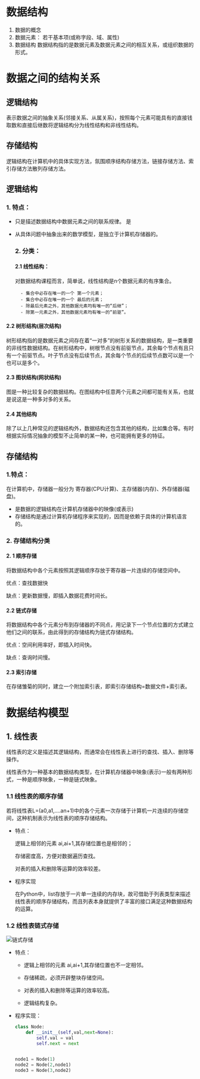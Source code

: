 # 数据结构

1. 数据的概念
2. 数据元素：
   若干基本项(或称字段、域、属性)
3. 数据结构
  数据结构指的是数据元素及数据元素之间的相互关系，或组织数据的形式。

# 数据之间的结构关系

## 逻辑结构

表示数据之间的抽象关系(邻接关系、从属关系)，按照每个元素可能具有的直接钱取数和直接后继数将逻辑结构分为线性结构和非线性结构。

## 存储结构

逻辑结构在计算机中的具体实现方法，氛围顺序结构存储方法，链接存储方法、索引存储方法散列存储方法。

## 逻辑结构

### 1. 特点：

- 只是描述数据结构中数据元素之间的联系规律。 是
  
- 从具体问题中抽象出来的数学模型，是独立于计算机存储器的。
  
  ### 2. 分类：
  
  #### 2.1 线性结构：
  
  对数据结构课程而言，简单说，线性结构是n个数据元素的有序集合。
  
  ```
    - 集合中必存在唯一的一个 第一个元素；
    - 集合中必存在唯一的一个 最后的元素；
    - 除最后元素之外，其他数据元素均有唯一的“后继”；
    - 除第一元素之外，其他数据元素均有唯一的“前驱”。
  ```
  

#### 2.2 树形结构(层次结构)

树形结构指的是数据元素之间存在着“一对多”的树形关系的数据结构，是一类重要的非线性数据结构。在树形结构中，树根节点没有前驱节点，其余每个节点有且只有一个前驱节点。叶子节点没有后续节点，其余每个节点的后续节点数可以是一个也可以是多个。

#### 2.3 图状结构(网状结构)

图是一种比较复杂的数据结构。在图结构中任意两个元素之间都可能有关系，也就是说这是一种多对多的关系。

#### 2.4 其他结构

除了以上几种常见的逻辑结构外，数据结构还包含其他的结构，比如集合等。有时根据实际情况抽象的模型不止简单的某一种，也可能拥有更多的特征。

## 存储结构

### 1.特点：

在计算机中，存储器一般分为 寄存器(CPU计算)、主存储器(内存)、外存储器(磁盘)。

- 是数据的逻辑结构在计算机存储器中的映像(或表示)
- 存储结构是通过计算机存储程序来实现的，因而是依赖于具体的计算机语言的。

### 2. 存储结构分类

#### 2. 1 顺序存储

将数据结构中各个元素按照其逻辑顺序存放于寄存器一片连续的存储空间中。

优点：查找数据快

缺点：更新数据慢，即插入数据花费时间长。

#### 2.2 链式存储

将数据结构中各个元素分布到存储器的不同点，用记录下一个节点位置的方式建立他们之间的联系，由此得到的存储结构为链式存储结构。

优点：空间利用率好，即插入时间快。

缺点：查询时间慢。

#### 2.3 索引存储

在存储雏菊的同时，建立一个附加索引表，即索引存储结构=数据文件+索引表。

# 数据结构模型

## 1. 线性表

线性表的定义是描述其逻辑结构，而通常会在线性表上进行的查找、插入、删除等操作。

线性表作为一种基本的数据结构类型，在计算机存储器中映象(表示)一般有两种形式，一种是顺序映象，一种是链式映象。

### 1.1 线性表的顺序存储

若将线性表L=(a0,a1,....an+1)中的各个元素一次存储于计算机一片连续的存储空间，这种机制表示为线性表的顺序存储结构。

- 特点：
  
  逻辑上相邻的元素 ai,ai+1,其存储位置也是相邻的；
  
  存储密度高，方便对数据遍历查找。
  
  对表的插入和删除等运算的效率较差。
  
- 程序实现
  
  在Python中，list存放于一片单一连续的内存块，故可借助于列表类型来描述线性表的顺序存储结构，而且列表本身就提供了丰富的接口满足这种数据结构的运算。
  

### 1.2 线性表链式存储

![链式存储](file:///Users/user/Desktop/Develop/python_-advance_-user/Develop_Python/Data_structure/source/线性表链式存储.png?msec=1689243590775)

- 特点：
  
  - 逻辑上相邻的元素 ai,ai+1,其存储位置也不一定相邻。
    
  - 存储稀疏，必须开辟整块存储空间。
    
  - 对表的插入和删除等运算的效率较高。
    
  - 逻辑结构复杂。
    

- 程序实现：
  
  ```python
  class Node:
      def __init__(self,val,next=None):
          self.val = val
          self.next = next
  
  
  node1 = Node(1)
  node2 = Node(2,node1)
  node3 = Node(3,node2)
  ```